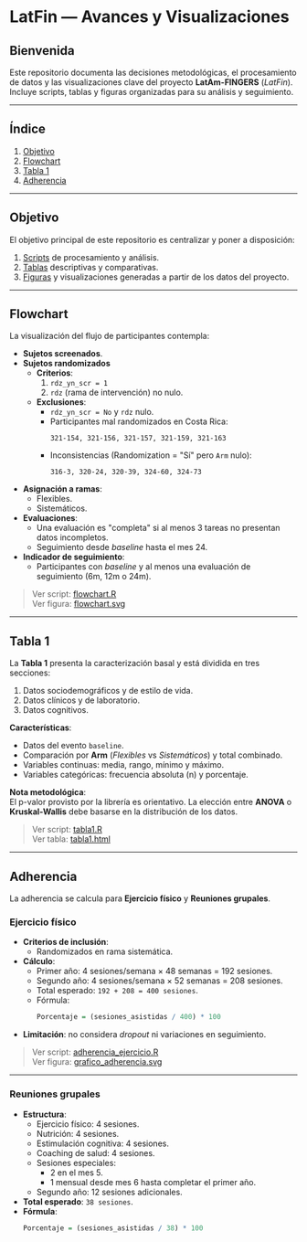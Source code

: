 # LatFin — Avances y Visualizaciones

## Bienvenida
Este repositorio documenta las decisiones metodológicas, el procesamiento de datos y las visualizaciones clave del proyecto **LatAm-FINGERS** (*LatFin*).  
Incluye scripts, tablas y figuras organizadas para su análisis y seguimiento.

---

## Índice
1. [Objetivo](#objetivo)
2. [Flowchart](#flowchart)
3. [Tabla 1](#tabla-1)
4. [Adherencia](#adherencia)

---

## Objetivo
El objetivo principal de este repositorio es centralizar y poner a disposición:

1. [Scripts](./scripts/) de procesamiento y análisis.
2. [Tablas](./tables/) descriptivas y comparativas.
3. [Figuras](./figures/) y visualizaciones generadas a partir de los datos del proyecto.

---

## Flowchart
La visualización del flujo de participantes contempla:

- **Sujetos screenados**.
- **Sujetos randomizados**  
  - **Criterios**:
    1. `rdz_yn_scr = 1`
    2. `rdz` (rama de intervención) no nulo.
  - **Exclusiones**:
    - `rdz_yn_scr = No` y `rdz` nulo.
    - Participantes mal randomizados en Costa Rica:  
      ```
      321-154, 321-156, 321-157, 321-159, 321-163
      ```
    - Inconsistencias (Randomization = "Sí" pero `Arm` nulo):  
      ```
      316-3, 320-24, 320-39, 324-60, 324-73
      ```
- **Asignación a ramas**:
  - Flexibles.
  - Sistemáticos.
- **Evaluaciones**:
  - Una evaluación es "completa" si al menos 3 tareas no presentan datos incompletos.
  - Seguimiento desde *baseline* hasta el mes 24.
- **Indicador de seguimiento**:
  - Participantes con *baseline* y al menos una evaluación de seguimiento (6m, 12m o 24m).

> Ver script: [flowchart.R](./scripts/flowchart.R)  
> Ver figura: [flowchart.svg](./figures/flowchart.svg)

---

## Tabla 1
La **Tabla 1** presenta la caracterización basal y está dividida en tres secciones:

1. Datos sociodemográficos y de estilo de vida.
2. Datos clínicos y de laboratorio.
3. Datos cognitivos.

**Características**:
- Datos del evento `baseline`.
- Comparación por **Arm** (*Flexibles* vs *Sistemáticos*) y total combinado.
- Variables continuas: media, rango, mínimo y máximo.
- Variables categóricas: frecuencia absoluta (n) y porcentaje.

**Nota metodológica**:  
El p-valor provisto por la librería es orientativo. La elección entre **ANOVA** o **Kruskal-Wallis** debe basarse en la distribución de los datos.

> Ver script: [tabla1.R](./scripts/tabla1.R)  
> Ver tabla: [tabla1.html](./tables/tabla1.html)

---

## Adherencia
La adherencia se calcula para **Ejercicio físico** y **Reuniones grupales**.

### Ejercicio físico
- **Criterios de inclusión**:
  - Randomizados en rama sistemática.
- **Cálculo**:
  - Primer año: 4 sesiones/semana × 48 semanas = 192 sesiones.
  - Segundo año: 4 sesiones/semana × 52 semanas = 208 sesiones.
  - Total esperado: `192 + 208 = 400 sesiones`.
  - Fórmula:
    ```r
    Porcentaje = (sesiones_asistidas / 400) * 100
    ```
- **Limitación**: no considera *dropout* ni variaciones en seguimiento.

> Ver script: [adherencia_ejercicio.R](./scripts/adherencia_ejercicio.R)  
> Ver figura: [grafico_adherencia.svg](./figures/grafico_adherencia.svg)

---

### Reuniones grupales
- **Estructura**:
  - Ejercicio físico: 4 sesiones.
  - Nutrición: 4 sesiones.
  - Estimulación cognitiva: 4 sesiones.
  - Coaching de salud: 4 sesiones.
  - Sesiones especiales:
    - 2 en el mes 5.
    - 1 mensual desde mes 6 hasta completar el primer año.
  - Segundo año: 12 sesiones adicionales.
- **Total esperado**: `38 sesiones`.
- **Fórmula**:
  ```r
  Porcentaje = (sesiones_asistidas / 38) * 100
